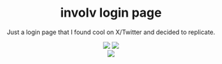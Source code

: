 <p align="center">
  <h1 align="center">involv login page</h1>
  
</p>
<div align="center">
  <p>Just a login page that I found cool on X/Twitter and decided to replicate.</p>
    <a href="https://nextjs.org/"><img src="https://img.shields.io/badge/Next-black?style=flat&logo=next.js&logoColor=white"></a>
  <a href="https://tailwindcss.com/"><img src="https://img.shields.io/badge/tailwindcss-%2338B2AC.svg?style=flat&logo=tailwind-css&logoColor=white"></a>
</div>
<div align="center">
  <img src="https://i.imgur.com/MspJRcb.png">
</div>

